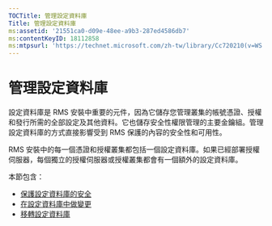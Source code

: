 ```yaml
---
TOCTitle: 管理設定資料庫
Title: 管理設定資料庫
ms:assetid: '21551ca0-d09e-48ee-a9b3-287ed4586db7'
ms:contentKeyID: 18112858
ms:mtpsurl: 'https://technet.microsoft.com/zh-tw/library/Cc720210(v=WS.10)'
---
```


管理設定資料庫
==============

設定資料庫是 RMS 安裝中重要的元件，因為它儲存您管理叢集的帳號憑證、授權和發行所需的全部設定及其他資料。它也儲存安全性權限管理的主要金鑰組。管理設定資料庫的方式直接影響受到 RMS 保護的內容的安全性和可用性。

RMS 安裝中的每一個憑證和授權叢集都包括一個設定資料庫。如果已經部署授權伺服器，每個獨立的授權伺服器或授權叢集都會有一個額外的設定資料庫。

本節包含：

-   [保護設定資料庫的安全](https://technet.microsoft.com/e023b96f-81d0-45fb-8cc5-becaf6d47ae1)
-   [在設定資料庫中做變更](https://technet.microsoft.com/6a7bec73-09e4-4060-b551-5990836df4bc)
-   [移轉設定資料庫](https://technet.microsoft.com/980e3e94-7d28-40dd-ad01-d34eb3c8d8e6)
